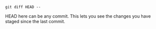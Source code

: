`git diff HEAD --`

HEAD here can be any commit.  This lets you see the changes you have staged
since the last commit.
